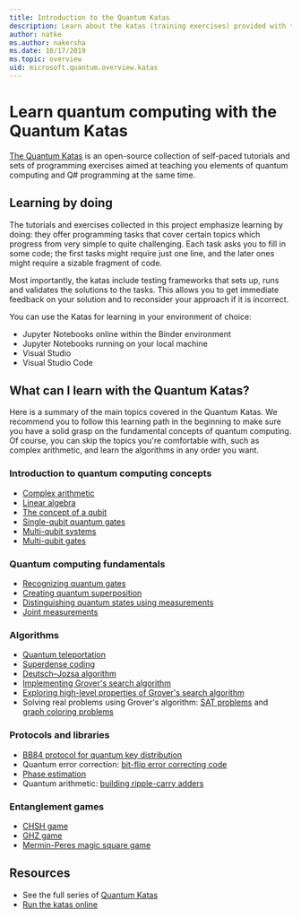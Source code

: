 ```yaml
---
title: Introduction to the Quantum Katas
description: Learn about the katas (training exercises) provided with the Microsoft Quantum Development Kit (QDK)
author: natke
ms.author: nakersha 
ms.date: 10/17/2019
ms.topic: overview
uid: microsoft.quantum.overview.katas
---
```


# Learn quantum computing with the Quantum Katas

[The Quantum Katas](https://github.com/Microsoft/QuantumKatas/) is an open-source collection of self-paced tutorials and sets of programming exercises aimed at teaching you elements of quantum computing and Q# programming at the same time.

## Learning by doing

The tutorials and exercises collected in this project emphasize learning by doing: they offer programming tasks that cover certain topics which progress from very simple to quite challenging. Each task asks you to fill in some code; the first tasks might require just one line, and the later ones might require a sizable fragment of code.

Most importantly, the katas include testing frameworks that sets up, runs and validates the solutions to the tasks. This allows you to get immediate feedback on your solution and to reconsider your approach if it is incorrect.

You can use the Katas for learning in your environment of choice:

* Jupyter Notebooks online within the Binder environment
* Jupyter Notebooks running on your local machine
* Visual Studio
* Visual Studio Code

## What can I learn with the Quantum Katas?

Here is a summary of the main topics covered in the Quantum Katas. We recommend you to follow this learning path in the beginning to make sure you have a solid grasp on the fundamental concepts of quantum computing. Of course, you can skip the topics you're comfortable with, such as complex arithmetic, and learn the algorithms in any order you want.

### Introduction to quantum computing concepts

* [Complex arithmetic](https://github.com/microsoft/QuantumKatas/tree/master/tutorials/ComplexArithmetic)
* [Linear algebra](https://github.com/microsoft/QuantumKatas/tree/master/tutorials/LinearAlgebra)
* [The concept of a qubit](https://github.com/microsoft/QuantumKatas/tree/master/tutorials/Qubit)
* [Single-qubit quantum gates](https://github.com/microsoft/QuantumKatas/tree/master/tutorials/SingleQubitGates)
* [Multi-qubit systems](https://github.com/microsoft/QuantumKatas/tree/master/tutorials/MultiQubitSystems)
* [Multi-qubit gates](https://github.com/microsoft/QuantumKatas/tree/master/tutorials/MultiQubitGates)

### Quantum computing fundamentals

* [Recognizing quantum gates](https://github.com/microsoft/QuantumKatas/tree/master/BasicGates)
* [Creating quantum superposition](https://github.com/microsoft/QuantumKatas/tree/master/Superposition)
* [Distinguishing quantum states using measurements](https://github.com/microsoft/QuantumKatas/tree/master/Measurements)
* [Joint measurements](https://github.com/microsoft/QuantumKatas/tree/master/JointMeasurements)

### Algorithms

* [Quantum teleportation](https://github.com/microsoft/QuantumKatas/tree/master/Teleportation)
* [Superdense coding](https://github.com/microsoft/QuantumKatas/tree/master/SuperdenseCoding)
* [Deutsch–Jozsa algorithm](https://github.com/microsoft/QuantumKatas/tree/master/tutorials/ExploringDeutschJozsaAlgorithm)
* [Implementing Grover's search algorithm](https://github.com/microsoft/QuantumKatas/tree/master/GroversAlgorithm)
* [Exploring high-level properties of Grover's search algorithm](https://github.com/microsoft/QuantumKatas/tree/master/tutorials/ExploringGroversAlgorithm)
* Solving real problems using Grover's algorithm: [SAT problems](https://github.com/microsoft/QuantumKatas/tree/master/SolveSATWithGrover) and [graph coloring problems](https://github.com/microsoft/QuantumKatas/tree/master/GraphColoring)

### Protocols and libraries

* [BB84 protocol for quantum key distribution](https://github.com/microsoft/QuantumKatas/tree/master/KeyDistribution_BB84)
* Quantum error correction: [bit-flip error correcting code](https://github.com/microsoft/QuantumKatas/tree/master/QEC_BitFlipCode)
* [Phase estimation](https://github.com/microsoft/QuantumKatas/blob/master/PhaseEstimation)
* Quantum arithmetic: [building ripple-carry adders](https://github.com/microsoft/QuantumKatas/blob/master/RippleCarryAdder)

### Entanglement games

* [CHSH game](https://github.com/microsoft/QuantumKatas/tree/master/CHSHGame)
* [GHZ game](https://github.com/microsoft/QuantumKatas/tree/master/GHZGame)
* [Mermin-Peres magic square game](https://github.com/microsoft/QuantumKatas/tree/master/MagicSquareGame)

## Resources

* See the full series of [Quantum Katas](https://github.com/microsoft/QuantumKatas)
* [Run the katas online](https://aka.ms/try-quantum-katas)
